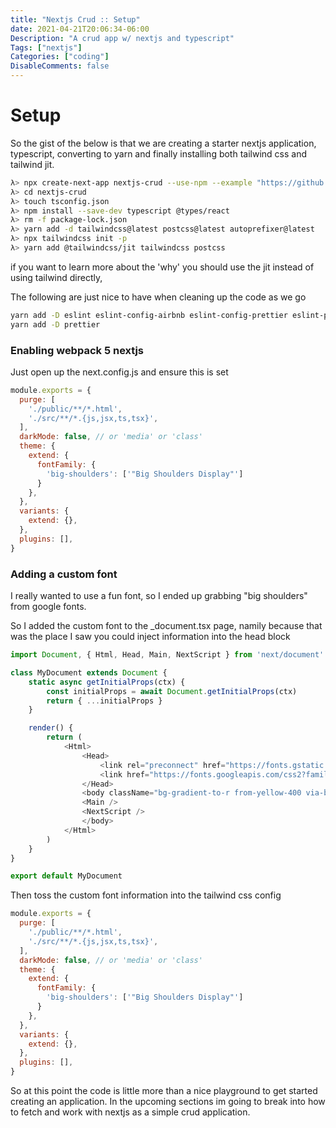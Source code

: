```yaml
---
title: "Nextjs Crud :: Setup"
date: 2021-04-21T20:06:34-06:00
Description: "A crud app w/ nextjs and typescript"
Tags: ["nextjs"]
Categories: ["coding"]
DisableComments: false
---
```


# Setup

So the gist of the below is that we are creating a starter nextjs application, typescript, converting to yarn and finally
installing both tailwind css and tailwind jit.

```bash
λ> npx create-next-app nextjs-crud --use-npm --example "https://github.com/vercel/next-learn-starter/tree/master/learn-starter"
λ> cd nextjs-crud
λ> touch tsconfig.json
λ> npm install --save-dev typescript @types/react
λ> rm -f package-lock.json
λ> yarn add -d tailwindcss@latest postcss@latest autoprefixer@latest
λ> npx tailwindcss init -p
λ> yarn add @tailwindcss/jit tailwindcss postcss
```

if you want to learn more about the 'why' you should use the jit instead of
using tailwind directly,

The following are just nice to have when cleaning up the code as we go
```bash
yarn add -D eslint eslint-config-airbnb eslint-config-prettier eslint-plugin-prettier eslint-plugin-react
yarn add -D prettier
```

### Enabling webpack 5 nextjs

Just open up the next.config.js and ensure this is set
```javascript
module.exports = {
  purge: [
    './public/**/*.html',
    './src/**/*.{js,jsx,ts,tsx}',
  ],
  darkMode: false, // or 'media' or 'class'
  theme: {
    extend: {
      fontFamily: {
        'big-shoulders': ['"Big Shoulders Display"']
      }
    },
  },
  variants: {
    extend: {},
  },
  plugins: [],
}
```

### Adding a custom font

I really wanted to use a fun font, so I ended up grabbing
"big shoulders" from google fonts.

So I added the custom font to the _document.tsx page, namily
because that was the place I saw you could inject information into
the head block

```javascript
import Document, { Html, Head, Main, NextScript } from 'next/document'

class MyDocument extends Document {
    static async getInitialProps(ctx) {
        const initialProps = await Document.getInitialProps(ctx)
        return { ...initialProps }
    }

    render() {
        return (
            <Html>
                <Head>
                    <link rel="preconnect" href="https://fonts.gstatic.com"/>
                    <link href="https://fonts.googleapis.com/css2?family=Big+Shoulders+Display:wght@800&display=swap" rel="stylesheet"/>
                </Head>
                <body className="bg-gradient-to-r from-yellow-400 via-black-500 to-pink-500">
                <Main />
                <NextScript />
                </body>
            </Html>
        )
    }
}

export default MyDocument
```

Then toss the custom font information into the tailwind css config

```javascript
module.exports = {
  purge: [
    './public/**/*.html',
    './src/**/*.{js,jsx,ts,tsx}',
  ],
  darkMode: false, // or 'media' or 'class'
  theme: {
    extend: {
      fontFamily: {
        'big-shoulders': ['"Big Shoulders Display"']
      }
    },
  },
  variants: {
    extend: {},
  },
  plugins: [],
}
```

So at this point the code is little more than a nice playground
to get started creating an application. In the upcoming sections
im going to break into how to fetch and work with nextjs as a simple
crud application.

